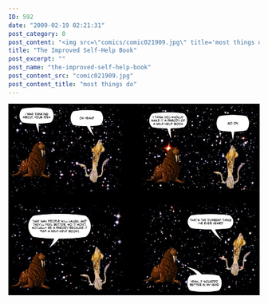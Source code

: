 ```yaml
---
ID: 592
date: "2009-02-19 02:21:31"
post_category: 0
post_content: "<img src=\"comics/comic021909.jpg\" title='most things do' />"
title: "The Improved Self-Help Book"
post_excerpt: ""
post_name: "the-improved-self-help-book"
post_content_src: "comic021909.jpg"
post_content_title: "most things do"
---
```



[![most things do](/comics-hi-res/comic021909.jpg)](/comics-hi-res/comic021909.jpg)
